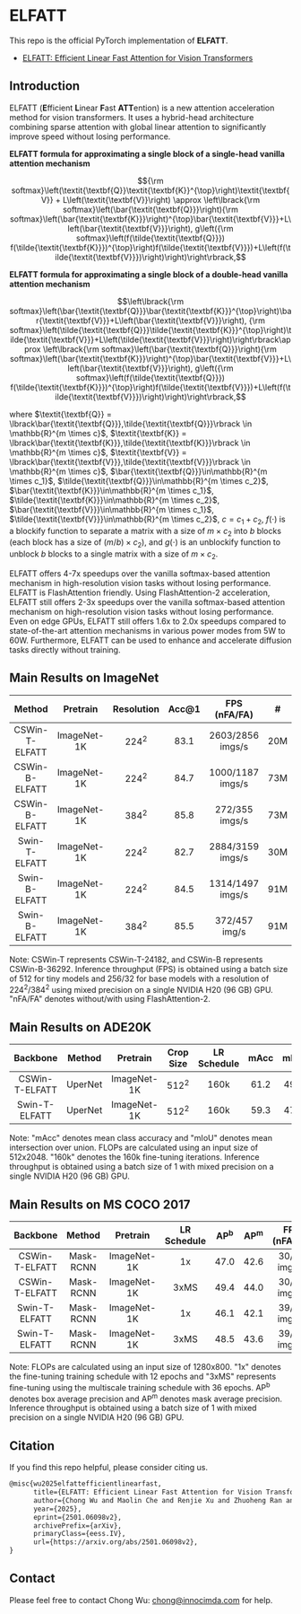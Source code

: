 # ELFATT

This repo is the official PyTorch implementation of **ELFATT**.

+ [ELFATT: Efficient Linear Fast Attention for Vision Transformers](https://arxiv.org/abs/2501.06098v2)

## Introduction

ELFATT (**E**fficient **L**inear **F**ast **ATT**ention) is a new attention acceleration method for vision transformers. It uses a hybrid-head architecture combining sparse attention with global linear attention to significantly improve speed without losing performance.

**ELFATT formula for approximating a single block of a single-head vanilla attention mechanism**
```math
{\rm softmax}\left(\textit{\textbf{Q}}\textit{\textbf{K}}^{\top}\right)\textit{\textbf{V}} + L\left(\textit{\textbf{V}}\right) \approx \left\lbrack{\rm softmax}\left(\bar{\textit{\textbf{Q}}}\right){\rm softmax}\left(\bar{\textit{\textbf{K}}}\right)^{\top}\bar{\textit{\textbf{V}}}+L\left(\bar{\textit{\textbf{V}}}\right), g\left({\rm softmax}\left(f(\tilde{\textit{\textbf{Q}}}) f(\tilde{\textit{\textbf{K}}})^{\top}\right)f(\tilde{\textit{\textbf{V}}})+L\left(f(\tilde{\textit{\textbf{V}}})\right)\right)\right\rbrack,
```

**ELFATT formula for approximating a single block of a double-head vanilla attention mechanism**
```math
\left\lbrack{\rm softmax}\left(\bar{\textit{\textbf{Q}}}\bar{\textit{\textbf{K}}}^{\top}\right)\bar{\textit{\textbf{V}}}+L\left(\bar{\textit{\textbf{V}}}\right), {\rm softmax}\left(\tilde{\textit{\textbf{Q}}}\tilde{\textit{\textbf{K}}}^{\top}\right)\tilde{\textit{\textbf{V}}}+L\left(\tilde{\textit{\textbf{V}}}\right)\right\rbrack\approx \left\lbrack{\rm softmax}\left(\bar{\textit{\textbf{Q}}}\right){\rm softmax}\left(\bar{\textit{\textbf{K}}}\right)^{\top}\bar{\textit{\textbf{V}}}+L\left(\bar{\textit{\textbf{V}}}\right), g\left({\rm softmax}\left(f(\tilde{\textit{\textbf{Q}}}) f(\tilde{\textit{\textbf{K}}})^{\top}\right)f(\tilde{\textit{\textbf{V}}})+L\left(f(\tilde{\textit{\textbf{V}}})\right)\right)\right\rbrack,
```

where $\textit{\textbf{Q}} = \lbrack\bar{\textit{\textbf{Q}}},\tilde{\textit{\textbf{Q}}}\rbrack \in \mathbb{R}^{m \times c}$, $\textit{\textbf{K}} = \lbrack\bar{\textit{\textbf{K}}},\tilde{\textit{\textbf{K}}}\rbrack \in \mathbb{R}^{m \times c}$, $\textit{\textbf{V}} = \lbrack\bar{\textit{\textbf{V}}},\tilde{\textit{\textbf{V}}}\rbrack \in \mathbb{R}^{m \times c}$, $\bar{\textit{\textbf{Q}}}\in\mathbb{R}^{m \times c_1}$, $\tilde{\textit{\textbf{Q}}}\in\mathbb{R}^{m \times c_2}$, $\bar{\textit{\textbf{K}}}\in\mathbb{R}^{m \times c_1}$, $\tilde{\textit{\textbf{K}}}\in\mathbb{R}^{m \times c_2}$, $\bar{\textit{\textbf{V}}}\in\mathbb{R}^{m \times c_1}$, $\tilde{\textit{\textbf{V}}}\in\mathbb{R}^{m \times c_2}$, $c=c_1+c_2$, $f\left(\cdot\right)$ is a blockify function to separate a matrix with a size of $m\times c_2$ into $b$ blocks (each block has a size of $(m/b)\times c_2$), and $g\left(\cdot\right)$ is an unblockify function to unblock $b$ blocks to a single matrix with a size of $m\times c_2$. 

ELFATT offers 4-7x speedups over the vanilla softmax-based attention mechanism in high-resolution vision tasks without losing performance. ELFATT is FlashAttention friendly. Using FlashAttention-2 acceleration, ELFATT still offers 2-3x speedups over the vanilla softmax-based attention mechanism on high-resolution vision tasks without losing performance. Even on edge GPUs, ELFATT still offers 1.6x to 2.0x speedups compared to state-of-the-art attention mechanisms in various power modes from 5W to 60W. Furthermore, ELFATT can be used to enhance and accelerate diffusion tasks directly without training.




## Main Results on ImageNet
| Method          | Pretrain     | Resolution | Acc@1 | FPS (nFA/FA)     |#      | FLOPs (nFA/FA) | 1K model |
|:---:            | :---:        |  :---:     | :---: |            :---: | :---: |          :---: |    :---: |
| CSWin-T-ELFATT  | ImageNet-1K  | 224<sup>2</sup>      | 83.1  | 2603/2856 imgs/s |  20M  |   4.44G/4.13G  |     [model](https://github.com/Alicewithrabbit/ELFATT/releases/download/v0.1.0/cswin_elfatt_tiny_224.pth)     | 
| CSWin-B-ELFATT  | ImageNet-1K  | 224<sup>2</sup>      | 84.7  | 1000/1187 imgs/s |  73M  |  15.47G/14.46G |      -   |
| CSWin-B-ELFATT  | ImageNet-1K  | 384<sup>2</sup>      | 85.8  | 272/355 imgs/s   |  73M  |  51.21G/42.48G |      -   |
| Swin-T-ELFATT   | ImageNet-1K  | 224<sup>2</sup>      | 82.7  | 2884/3159 imgs/s |  30M  |   4.99G/4.67G  |      -   | 
| Swin-B-ELFATT   | ImageNet-1K  | 224<sup>2</sup>      | 84.5  | 1314/1497 imgs/s |  91M  |  16.46G/15.68G |      -   |
| Swin-B-ELFATT   | ImageNet-1K  | 384<sup>2</sup>      | 85.5  | 372/457 img/s    |  91M  |  52.79G/46.08G |      -   |

Note: CSWin-T represents CSWin-T-24182, and CSWin-B represents CSWin-B-36292. Inference throughput (FPS) is obtained using a batch size of 512 for tiny models and 256/32 for base models with a resolution of 224<sup>2</sup>/384<sup>2</sup> using mixed precision on a single NVIDIA H20 (96 GB) GPU. "nFA/FA" denotes without/with using FlashAttention-2.

## Main Results on ADE20K
| Backbone       |   Method    |  Pretrain   |      Crop Size  | LR Schedule |            mAcc |            mIoU | FPS (nFA/FA)     |#      |   FLOPs (nFA/FA) |
| :---:          |    :---:    |    :---:    |           :---: |       :---: |           :---: |           :---: |            :---: | :---: |            :---: |  
| CSWin-T-ELFATT |   UperNet   | ImageNet-1K | 512<sup>2</sup> |        160k |            61.2 |            49.6 |     28/32 imgs/s |  50M  | 1014.26G/929.53G |
| Swin-T-ELFATT  |   UperNet   | ImageNet-1K | 512<sup>2</sup> |        160k |            59.3 |            47.7 |     34/38 imgs/s |  62M  |  991.27G/943.94G |

Note: "mAcc" denotes mean class accuracy and "mIoU" denotes mean intersection over union. FLOPs are calculated using an input size of 512x2048. "160k" denotes the 160k fine-tuning iterations. Inference throughput is obtained using a batch size of 1 with mixed precision on a single NVIDIA H20 (96 GB) GPU.

## Main Results on MS COCO 2017
| Backbone       |   Method    |  Pretrain   | LR Schedule |  AP<sup>b</sup> |  AP<sup>m</sup> | FPS (nFA/FA)     |#      |   FLOPs (nFA/FA) |
| :---:          |    :---:    |    :---:    |       :---: |           :---: |           :---: |            :---: | :---: |            :---: | 
| CSWin-T-ELFATT |  Mask-RCNN  | ImageNet-1K |          1x |            47.0 |            42.6 |     30/33 imgs/s |  40M  |  334.86G/254.40G |
| CSWin-T-ELFATT |  Mask-RCNN  | ImageNet-1K |        3xMS |            49.4 |            44.0 |     30/33 imgs/s |  40M  |  334.86G/254.40G |
| Swin-T-ELFATT  |  Mask-RCNN  | ImageNet-1K |          1x |            46.1 |            42.1 |     39/45 imgs/s |  50M  |  311.39G/266.43G |
| Swin-T-ELFATT  |  Mask-RCNN  | ImageNet-1K |        3xMS |            48.5 |            43.6 |     39/45 imgs/s |  50M  |  311.39G/266.43G |

Note: FLOPs are calculated using an input size of 1280x800. "1x" denotes the fine-tuning training schedule with 12 epochs and "3xMS" represents fine-tuning using the multiscale training schedule with 36 epochs. AP<sup>b</sup> denotes box average precision and AP<sup>m</sup> denotes mask average precision. Inference throughput is obtained using a batch size of 1 with mixed precision on a single NVIDIA H20 (96 GB) GPU.

## Citation

If you find this repo helpful, please consider citing us.

```latex
@misc{wu2025elfattefficientlinearfast,
      title={ELFATT: Efficient Linear Fast Attention for Vision Transformers}, 
      author={Chong Wu and Maolin Che and Renjie Xu and Zhuoheng Ran and Hong Yan},
      year={2025},
      eprint={2501.06098v2},
      archivePrefix={arXiv},
      primaryClass={eess.IV},
      url={https://arxiv.org/abs/2501.06098v2}, 
}
```

## Contact

Please feel free to contact Chong Wu: [chong@innocimda.com](mailto:chong@innocimda.com) for help.
